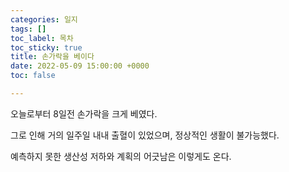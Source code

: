 ```yaml
---
categories: 일지
tags: []
toc_label: 목차
toc_sticky: true
title: 손가락을 베이다
date: 2022-05-09 15:00:00 +0000
toc: false

---
```

오늘로부터 8일전 손가락을 크게 베였다.

그로 인해 거의 일주일 내내 출혈이 있었으며, 정상적인 생활이 불가능했다.

예측하지 못한 생산성 저하와 계획의 어긋남은 이렇게도 온다.